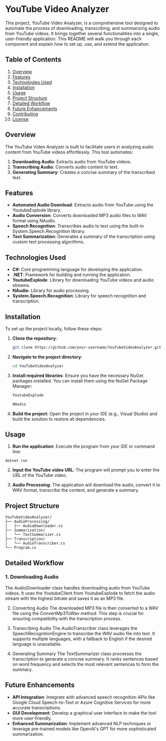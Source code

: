 # YouTube Video Analyzer

This project, YouTube Video Analyzer, is a comprehensive tool designed to automate the process of downloading, transcribing, and summarizing audio from YouTube videos. It brings together several functionalities into a single, user-friendly application. This README will walk you through each component and explain how to set up, use, and extend the application.

## Table of Contents
1. [Overview](#overview)
2. [Features](#features)
3. [Technologies Used](#technologies-used)
4. [Installation](#installation)
5. [Usage](#usage)
6. [Project Structure](#project-structure)
7. [Detailed Workflow](#detailed-workflow)
8. [Future Enhancements](#future-enhancements)
9. [Contributing](#contributing)
10. [License](#license)

## Overview
The YouTube Video Analyzer is built to facilitate users in analyzing audio content from YouTube videos effortlessly. This tool automates:
1. **Downloading Audio**: Extracts audio from YouTube videos.
2. **Transcribing Audio**: Converts audio content to text.
3. **Generating Summary**: Creates a concise summary of the transcribed text.

## Features
- **Automated Audio Download**: Extracts audio from YouTube using the YoutubeExplode library.
- **Audio Conversion**: Converts downloaded MP3 audio files to WAV format using NAudio.
- **Speech Recognition**: Transcribes audio to text using the built-in System.Speech.Recognition library.
- **Text Summarization**: Generates a summary of the transcription using custom text processing algorithms.

## Technologies Used
- **C#**: Core programming language for developing the application.
- **.NET**: Framework for building and running the application.
- **YoutubeExplode**: Library for downloading YouTube videos and audio streams.
- **NAudio**: Library for audio processing.
- **System.Speech.Recognition**: Library for speech recognition and transcription.

## Installation
To set up the project locally, follow these steps:

1. **Clone the repository**:
   ```bash
   git clone https://github.com/your-username/YouTubeVideoAnalyzer.git
2. **Navigate to the project directory**:

    ```bash
    cd YouTubeVideoAnalyzer

3. **Install required libraries**: Ensure you have the necessary NuGet packages installed. You can install them using the NuGet Package Manager:

    ```bash
    YoutubeExplode
    ```

    ```bash
    NAudio
    ```

4. **Build the project**: Open the project in your IDE (e.g., Visual Studio) and build the solution to restore all dependencies.

## Usage
1. **Run the application**: Execute the program from your IDE or command line:
```
dotnet run
```

2. **Input the YouTube video URL**: The program will prompt you to enter the URL of the YouTube video.

3. **Audio Processing**: The application will download the audio, convert it to WAV format, transcribe the content, and generate a summary.

## Project Structure
```
YouTubeVideoAnalyzer/
├── AudioProcessing/
│   ├── AudioDownloader.cs
├── Summarization/
│   └── TextSummarizer.cs
├── Transcription/
│   └── AudioTranscriber.cs
└── Program.cs
```

## Detailed Workflow
### 1. Downloading Audio
The AudioDownloader class handles downloading audio from YouTube videos. It uses the YoutubeClient from YoutubeExplode to fetch the audio stream with the highest bitrate and saves it as an MP3 file.

2. Converting Audio
The downloaded MP3 file is then converted to a WAV file using the ConvertMp3ToWav method. This step is crucial for ensuring compatibility with the transcription process.

3. Transcribing Audio
The AudioTranscriber class leverages the SpeechRecognitionEngine to transcribe the WAV audio file into text. It supports multiple languages, with a fallback to English if the desired language is unavailable.

4. Generating Summary
The TextSummarizer class processes the transcription to generate a concise summary. It ranks sentences based on word frequency and selects the most relevant sentences to form the summary.

## Future Enhancements

- **API Integration**: Integrate with advanced speech recognition APIs like Google Cloud Speech-to-Text or Azure Cognitive Services for more accurate transcriptions.
- **GUI Development**: Develop a graphical user interface to make the tool more user-friendly.
- **Enhanced Summarization**: Implement advanced NLP techniques or leverage pre-trained models like OpenAI's GPT for more sophisticated summarization.
